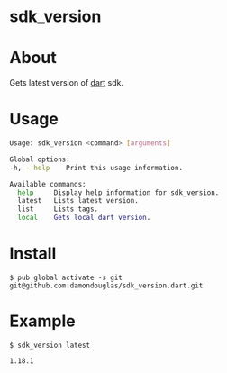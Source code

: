 sdk_version
===========

# About

Gets latest version of [dart](https://www.dartlang.org) sdk.

# Usage

```bash
Usage: sdk_version <command> [arguments]

Global options:
-h, --help    Print this usage information.

Available commands:
  help     Display help information for sdk_version.
  latest   Lists latest version.
  list     Lists tags.
  local    Gets local dart version.
```

# Install

```
$ pub global activate -s git git@github.com:damondouglas/sdk_version.dart.git
```

# Example

```
$ sdk_version latest

1.18.1
```
